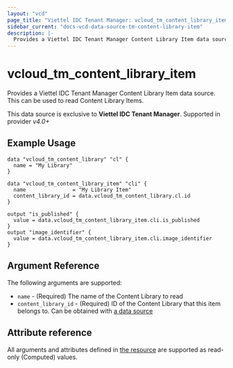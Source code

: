 ```yaml
---
layout: "vcd"
page_title: "Viettel IDC Tenant Manager: vcloud_tm_content_library_item"
sidebar_current: "docs-vcd-data-source-tm-content-library-item"
description: |-
  Provides a Viettel IDC Tenant Manager Content Library Item data source. This can be used to read Content Library Items.
---
```


# vcloud\_tm\_content\_library\_item

Provides a Viettel IDC Tenant Manager Content Library Item data source. This can be used to read Content Library Items.

This data source is exclusive to **Viettel IDC Tenant Manager**. Supported in provider *v4.0+*

## Example Usage

```hcl
data "vcloud_tm_content_library" "cl" {
  name = "My Library"
}

data "vcloud_tm_content_library_item" "cli" {
  name               = "My Library Item"
  content_library_id = data.vcloud_tm_content_library.cl.id
}

output "is_published" {
  value = data.vcloud_tm_content_library_item.cli.is_published
}
output "image_identifier" {
  value = data.vcloud_tm_content_library_item.cli.image_identifier
}
```

## Argument Reference

The following arguments are supported:

* `name` - (Required) The name of the Content Library to read
* `content_library_id` - (Required) ID of the Content Library that this item belongs to. Can be obtained with [a data source](/providers/viettelidc-provider/vcloud/latest/docs/data-sources/tm_content_library)

## Attribute reference

All arguments and attributes defined in [the resource](/providers/viettelidc-provider/vcloud/latest/docs/resources/tm_content_library_item) are supported
as read-only (Computed) values.
